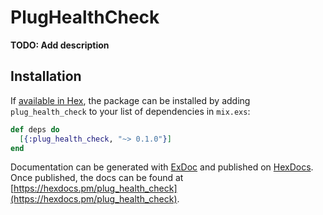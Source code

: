 # PlugHealthCheck

**TODO: Add description**

## Installation

If [available in Hex](https://hex.pm/docs/publish), the package can be installed
by adding `plug_health_check` to your list of dependencies in `mix.exs`:

```elixir
def deps do
  [{:plug_health_check, "~> 0.1.0"}]
end
```

Documentation can be generated with [ExDoc](https://github.com/elixir-lang/ex_doc)
and published on [HexDocs](https://hexdocs.pm). Once published, the docs can
be found at [https://hexdocs.pm/plug_health_check](https://hexdocs.pm/plug_health_check).

